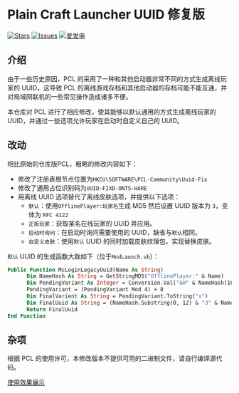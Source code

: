# Plain Craft Launcher UUID 修复版

[![Stars](https://img.shields.io/github/stars/PCL-Community/PCL2-Uuid-Fix?style=flat&logo=data:image/svg%2bxml;base64,PHN2ZyB4bWxucz0iaHR0cDovL3d3dy53My5vcmcvMjAwMC9zdmciIHZlcnNpb249IjEiIHdpZHRoPSIxNiIgaGVpZ2h0PSIxNiI+PHBhdGggZD0iTTggLjI1YS43NS43NSAwIDAgMSAuNjczLjQxOGwxLjg4MiAzLjgxNSA0LjIxLjYxMmEuNzUuNzUgMCAwIDEgLjQxNiAxLjI3OWwtMy4wNDYgMi45Ny43MTkgNC4xOTJhLjc1MS43NTEgMCAwIDEtMS4wODguNzkxTDggMTIuMzQ3bC0zLjc2NiAxLjk4YS43NS43NSAwIDAgMS0xLjA4OC0uNzlsLjcyLTQuMTk0TC44MTggNi4zNzRhLjc1Ljc1IDAgMCAxIC40MTYtMS4yOGw0LjIxLS42MTFMNy4zMjcuNjY4QS43NS43NSAwIDAgMSA4IC4yNVoiIGZpbGw9IiNlYWM1NGYiLz48L3N2Zz4=&logoSize=auto&label=Stars&labelColor=666666&color=eac54f)](https://github.com/Hex-Dragon/PCL2/)
[![Issues](https://img.shields.io/github/issues/PCL-Community/PCL2-Uuid-Fix?style=flat&label=Issues&labelColor=666666&color=1a7f37)](https://github.com/Hex-Dragon/PCL2/issues)
[![爱发电](https://img.shields.io/badge/赞助-%E7%88%B1%E5%8F%91%E7%94%B5-946ce6?style=flat&labelColor=666666&logoSize=auto)](https://afdian.net/@LTCat)

## 介绍

由于一些历史原因，PCL 的采用了一种和其他启动器非常不同的方式生成离线玩家的 UUID，这导致 PCL 的离线游戏存档和其他启动器的存档可能不能互通，并对局域网联机的一些常见操作造成诸多不便。

本仓库对 PCL 进行了相应修改，使其能够以默认通用的方式生成离线玩家的 UUID，并通过一些选项允许玩家在启动时自定义自己的 UUID。

## 改动
相比原始的仓库版PCL，粗略的修改内容如下：
- 修改了注册表根节点位置为`HKCU\SOFTWARE\PCL-Community\Uuid-Fix`
- 修改了通用占位识别码为`UUID-FIXD-ONTS-HARE`
- 用离线 UUID 选项替代了离线皮肤选项，并提供以下选项：
  - `默认`：使用`OfflinePlayer:玩家名`生成 MD5 然后设置 UUID 版本为 `3`，变体为 `RFC 4122`
  - `正版玩家`：获取某名在线玩家的 UUID 并应用。
  - `启动时询问`：在启动时询问需要使用的 UUID，缺省与`默认`相同。
  - `自定义皮肤`：使用`默认` UUID 的同时加载皮肤纹理包，实现替换皮肤。
 
`默认` UUID 的生成函数大致如下（位于`ModLaunch.vb`）：
```vb
Public Function McLoginLegacyUuid(Name As String)
      Dim NameHash As String = GetStringMD5("OfflinePlayer:" & Name)
      Dim PendingVariant As Integer = Conversion.Val("&H" & NameHash(16))
      PendingVariant = (PendingVariant Mod 4) + 8
      Dim FinalVarient As String = PendingVariant.ToString("x")
      Dim FinalUuid As String = (NameHash.Substring(0, 12) & "3" & NameHash.Substring(13, 3) & FinalVarient & NameHash.Substring(17, 15)).ToLower()
      Return FinalUuid
End Function
```

## 杂项
根据 PCL 的使用许可，本修改版本不提供可用的二进制文件，请自行编译源代码。

[使用效果展示](https://github.com/PCL-Community/PCL2-Uuid-Fix/blob/Silverteal-commits/TRIVIAS.md)
